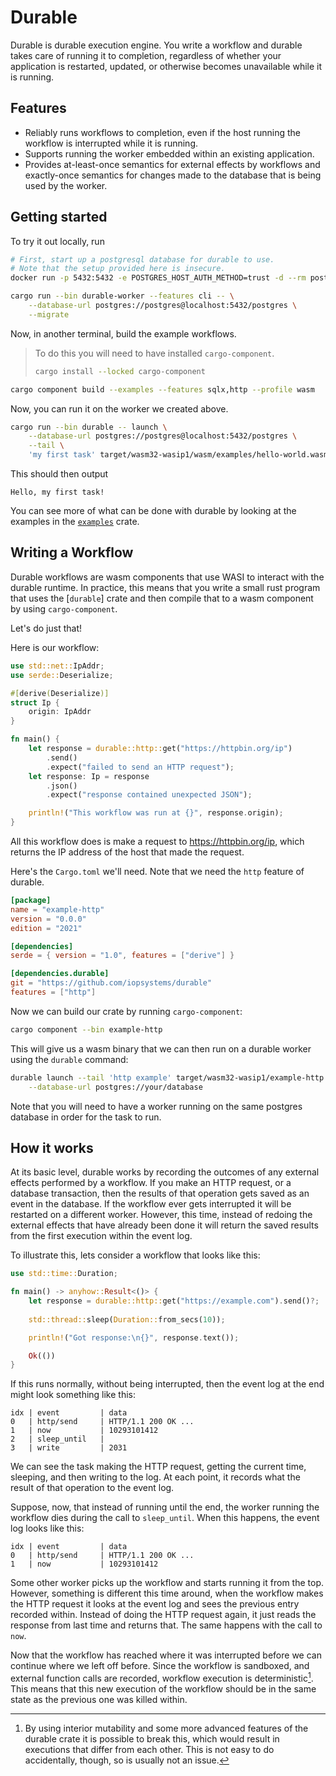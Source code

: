 # Durable

Durable is durable execution engine. You write a workflow and durable takes care
of running it to completion, regardless of whether your application is restarted,
updated, or otherwise becomes unavailable while it is running.

## Features
- Reliably runs workflows to completion, even if the host running the workflow
  is interrupted while it is running.
- Supports running the worker embedded within an existing application.
- Provides at-least-once semantics for external effects by workflows and
  exactly-once semantics for changes made to the database that is being used
  by the worker.

## Getting started
To try it out locally, run

```bash
# First, start up a postgresql database for durable to use.
# Note that the setup provided here is insecure.
docker run -p 5432:5432 -e POSTGRES_HOST_AUTH_METHOD=trust -d --rm postgres:15

cargo run --bin durable-worker --features cli -- \
    --database-url postgres://postgres@localhost:5432/postgres \
    --migrate
```

Now, in another terminal, build the example workflows. 

> To do this you will need to have installed `cargo-component`.
>
> ```bash
> cargo install --locked cargo-component
> ```

```bash
cargo component build --examples --features sqlx,http --profile wasm
```

Now, you can run it on the worker we created above.
```bash
cargo run --bin durable -- launch \
    --database-url postgres://postgres@localhost:5432/postgres \
    --tail \
    'my first task' target/wasm32-wasip1/wasm/examples/hello-world.wasm
```

This should then output
```
Hello, my first task!
```

You can see more of what can be done with durable by looking at the examples in
the [`examples`](examples) crate.

## Writing a Workflow
Durable workflows are wasm components that use WASI to interact with the durable
runtime. In practice, this means that you write a small rust program that uses
the [`durable`] crate and then compile that to a wasm component by using
`cargo-component`.

Let's do just that!

Here is our workflow:
```rust
use std::net::IpAddr;
use serde::Deserialize;

#[derive(Deserialize)]
struct Ip {
    origin: IpAddr
}

fn main() {
    let response = durable::http::get("https://httpbin.org/ip")
        .send()
        .expect("failed to send an HTTP request");
    let response: Ip = response
        .json()
        .expect("response contained unexpected JSON");

    println!("This workflow was run at {}", response.origin);
}
```

All this workflow does is make a request to <https://httpbin.org/ip>, which
returns the IP address of the host that made the request.

Here's the `Cargo.toml` we'll need. Note that we need the `http` feature of
durable.

```toml
[package]
name = "example-http"
version = "0.0.0"
edition = "2021"

[dependencies]
serde = { version = "1.0", features = ["derive"] }

[dependencies.durable]
git = "https://github.com/iopsystems/durable"
features = ["http"]
```

Now we can build our crate by running `cargo-component`:
```bash
cargo component --bin example-http
```

This will give us a wasm binary that we can then run on a durable worker using
the `durable` command:
```bash
durable launch --tail 'http example' target/wasm32-wasip1/example-http.wasm \
    --database-url postgres://your/database
```

Note that you will need to have a worker running on the same postgres database
in order for the task to run.

## How it works
At its basic level, durable works by recording the outcomes of any external
effects performed by a workflow. If you make an HTTP request, or a database
transaction, then the results of that operation gets saved as an event in the
database. If the workflow ever gets interrupted it will be restarted on a
different worker. However, this time, instead of redoing the external effects
that have already been done it will return the saved results from the first
execution within the event log.

To illustrate this, lets consider a workflow that looks like this:
```rust
use std::time::Duration;

fn main() -> anyhow::Result<()> {
    let response = durable::http::get("https://example.com").send()?;
    
    std::thread::sleep(Duration::from_secs(10));

    println!("Got response:\n{}", response.text());

    Ok(())
}
```

If this runs normally, without being interrupted, then the event log at the
end might look something like this:
```text
idx | event         | data
0   | http/send     | HTTP/1.1 200 OK ...
1   | now           | 10293101412
2   | sleep_until   |
3   | write         | 2031
```

We can see the task making the HTTP request, getting the current time, sleeping,
and then writing to the log. At each point, it records what the result of that
operation to the event log.

Suppose, now, that instead of running until the end, the worker running the
workflow dies during the call to `sleep_until`. When this happens, the event
log looks like this:
```text
idx | event         | data
0   | http/send     | HTTP/1.1 200 OK ...
1   | now           | 10293101412
```

Some other worker picks up the workflow and starts running it from the top.
However, something is different this time around, when the workflow makes the
HTTP request it looks at the event log and sees the previous entry recorded
within. Instead of doing the HTTP request again, it just reads the response
from last time and returns that. The same happens with the call to `now`.

Now that the workflow has reached where it was interrupted before we can
continue where we left off before. Since the workflow is sandboxed, and
external function calls are recorded, workflow execution is
deterministic[^1]. This means that this new execution of the workflow should
be in the same state as the previous one was killed within.

[^1]: By using interior mutability and some more advanced features of the
      durable crate it is possible to break this, which would result in
      executions that differ from each other. This is not easy to do
      accidentally, though, so is usually not an issue.
